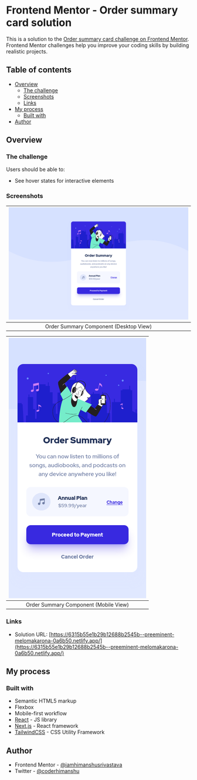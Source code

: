 # Frontend Mentor - Order summary card solution

This is a solution to the [Order summary card challenge on Frontend Mentor](https://www.frontendmentor.io/challenges/order-summary-component-QlPmajDUj). Frontend Mentor challenges help you improve your coding skills by building realistic projects.

## Table of contents

- [Overview](#overview)
  - [The challenge](#the-challenge)
  - [Screenshots](#screenshots)
  - [Links](#links)
- [My process](#my-process)
  - [Built with](#built-with)
- [Author](#author)

## Overview

### The challenge

Users should be able to:

- See hover states for interactive elements

### Screenshots

| ![Order Summary Component (Desktop View)](./public/img/screenshots/order-summary-component-desktop-solution-screenshot.png) |
| :-------------------------------------------------------------------------------------------------------------------------: |
|                                           Order Summary Component (Desktop View)                                            |

| ![Order Summary Component (Mobile View)](./public/img/screenshots/order-summary-component-mobile-solution-screenshot.png) |
| :-----------------------------------------------------------------------------------------------------------------------: |
|                                           Order Summary Component (Mobile View)                                           |

### Links

- Solution URL: [https://6315b55e1b29b12688b2545b--preeminent-melomakarona-0a6b50.netlify.app/](https://6315b55e1b29b12688b2545b--preeminent-melomakarona-0a6b50.netlify.app/)

## My process

### Built with

- Semantic HTML5 markup
- Flexbox
- Mobile-first workflow
- [React](https://reactjs.org/) - JS library
- [Next.js](https://nextjs.org/) - React framework
- [TailwindCSS](https://tailwindcss.com) - CSS Utility Framework

## Author

- Frontend Mentor - [@iamhimanshusrivastava](https://www.frontendmentor.io/profile/iamhimanshusrivastava)
- Twitter - [@coderhimanshu](https://www.twitter.com/coderhimanshu)
